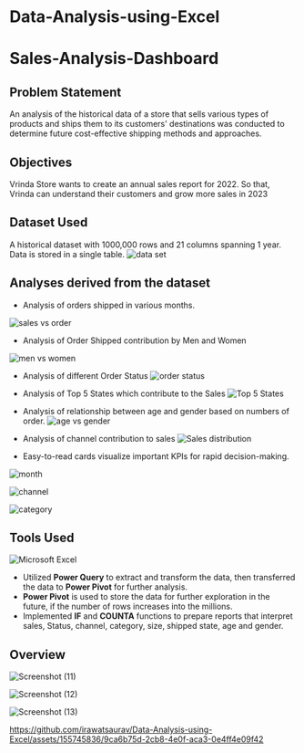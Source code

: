 # Data-Analysis-using-Excel
# Sales-Analysis-Dashboard

## Problem Statement
An analysis of the historical data of a store that sells various types of products and ships them to its customers' destinations was conducted to determine future cost-effective shipping methods and approaches.
## Objectives
Vrinda Store wants to create an annual sales report for 2022. So that, Vrinda can understand their customers and grow more sales in 2023

## Dataset Used
A historical dataset with 1000,000 rows and 21 columns spanning 1 year. Data is stored in a single table.
![data set](https://github.com/irawatsaurav/Data-Analysis-using-Excel/assets/155745836/504edcd7-0c53-4a1a-b5c6-0e1a22b8f19a)

## Analyses derived from the dataset
- Analysis of orders shipped in various months.

![sales vs order](https://github.com/irawatsaurav/Data-Analysis-using-Excel/assets/155745836/14cbd2d9-f171-4982-a7e5-4ea97b21e455)


- Analysis of Order Shipped contribution by Men and Women

![men vs women](https://github.com/irawatsaurav/Data-Analysis-using-Excel/assets/155745836/f187611e-6e2d-40aa-8962-6f09ef8f6075)

-	Analysis of different Order Status 
![order status](https://github.com/irawatsaurav/Data-Analysis-using-Excel/assets/155745836/5af95c8e-be20-4bcd-a657-b8b3e3b35eaf)
  
-	Analysis of Top 5 States which contribute to the Sales
![Top 5 States](https://github.com/irawatsaurav/Data-Analysis-using-Excel/assets/155745836/787b5d8b-84d5-47d8-a275-089e25127dcf)
-	Analysis of relationship between age and gender based on numbers of order.
![age vs gender](https://github.com/irawatsaurav/Data-Analysis-using-Excel/assets/155745836/e570b0dc-0ff5-4435-9877-34571fb894eb)
- Analysis of channel contribution to sales
![Sales distribution](https://github.com/irawatsaurav/Data-Analysis-using-Excel/assets/155745836/0f5b2b41-e558-4d5d-b9b1-704d054a6da3)

- Easy-to-read cards visualize important KPIs for rapid decision-making.

![month](https://github.com/irawatsaurav/Data-Analysis-using-Excel/assets/155745836/f6b9f255-5c79-4386-b7c3-5d023b24cf09)

![channel](https://github.com/irawatsaurav/Data-Analysis-using-Excel/assets/155745836/08e33ca9-f5de-44c3-a508-02dbf0b57d0e)

![category](https://github.com/irawatsaurav/Data-Analysis-using-Excel/assets/155745836/4bb02017-8bd2-4300-b334-8a73fa25b0df)


## Tools Used
![Microsoft Excel](https://img.shields.io/badge/Microsoft_Excel-217346?style=for-the-badge&logo=microsoft-excel&logoColor=white)
- Utilized **Power Query** to extract and transform the data, then transferred the data to **Power Pivot** for further analysis.
- **Power Pivot** is used to store the data for further exploration in the future, if the number of rows increases into the millions.
- Implemented **IF** and **COUNTA** functions to prepare reports that interpret sales, Status, channel, category, size, shipped state, age and gender.

## Overview
![Screenshot (11)](https://github.com/irawatsaurav/Data-Analysis-using-Excel/assets/155745836/81fbf0d6-a745-4712-b255-0c7aba6d9ac0)

![Screenshot (12)](https://github.com/irawatsaurav/Data-Analysis-using-Excel/assets/155745836/b550a725-a9ea-4a5b-9f49-8c955db1d6c7)

![Screenshot (13)](https://github.com/irawatsaurav/Data-Analysis-using-Excel/assets/155745836/db13250f-b9aa-403a-8cc8-4b8416fd2a61)

https://github.com/irawatsaurav/Data-Analysis-using-Excel/assets/155745836/9ca6b75d-2cb8-4e0f-aca3-0e4ff4e09f42


